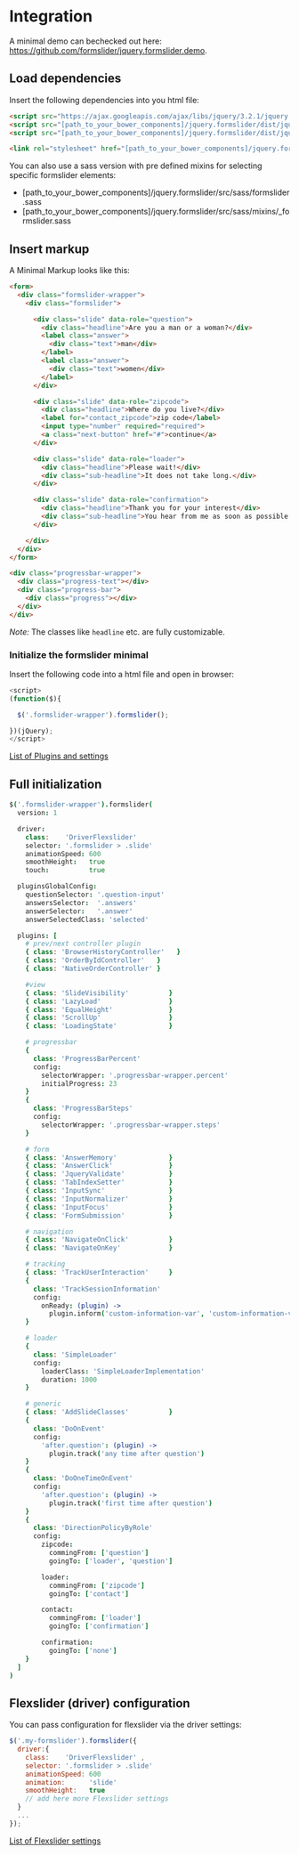 # Integration

A minimal demo can bechecked out here: https://github.com/formslider/jquery.formslider.demo.

## Load dependencies
Insert the following dependencies into you html file:
```html
<script src="https://ajax.googleapis.com/ajax/libs/jquery/3.2.1/jquery.min.js"></script>
<script src="[path_to_your_bower_components]/jquery.formslider/dist/jquery.formslider.dependencies.min.js"></script>
<script src="[path_to_your_bower_components]/jquery.formslider/dist/jquery.formslider.min.js"></script>

<link rel="stylesheet" href="[path_to_your_bower_components]/jquery.formslider/dist/formslider.min.css">
```

You can also use a sass version with pre defined mixins for selecting specific formslider elements:
  * [path_to_your_bower_components]/jquery.formslider/src/sass/formslider.sass
  * [path_to_your_bower_components]/jquery.formslider/src/sass/mixins/\_formslider.sass


## Insert markup
A Minimal Markup looks like this:
```html
<form>
  <div class="formslider-wrapper">
    <div class="formslider">

      <div class="slide" data-role="question">
        <div class="headline">Are you a man or a woman?</div>
        <label class="answer">
          <div class="text">man</div>
        </label>
        <label class="answer">
          <div class="text">women</div>
        </label>
      </div>

      <div class="slide" data-role="zipcode">
        <div class="headline">Where do you live?</div>
        <label for="contact_zipcode">zip code</label>
        <input type="number" required="required">
        <a class="next-button" href="#">continue</a>
      </div>

      <div class="slide" data-role="loader">
        <div class="headline">Please wait!</div>
        <div class="sub-headline">It does not take long.</div>
      </div>

      <div class="slide" data-role="confirmation">
        <div class="headline">Thank you for your interest</div>
        <div class="sub-headline">You hear from me as soon as possible.</div>
      </div>

    </div>
  </div>
</form>  

<div class="progressbar-wrapper">
  <div class="progress-text"></div>
  <div class="progress-bar">
    <div class="progress"></div>
  </div>
</div>
```

_Note:_ The classes like `headline` etc. are fully customizable.

### Initialize the formslider minimal
Insert the following code into a html file and open in browser:
```js
<script>
(function($){

  $('.formslider-wrapper').formslider();

})(jQuery);
</script>
```

[List of Plugins and settings](docs/PLUGINS.md)


## Full initialization
```coffee
$('.formslider-wrapper').formslider(
  version: 1

  driver:
    class:    'DriverFlexslider'
    selector: '.formslider > .slide'
    animationSpeed: 600
    smoothHeight:   true
    touch:          true

  pluginsGlobalConfig:
    questionSelector: '.question-input'
    answersSelector:  '.answers'
    answerSelector:   '.answer'
    answerSelectedClass: 'selected'

  plugins: [
    # prev/next controller plugin
    { class: 'BrowserHistoryController'   }
    { class: 'OrderByIdController'   }
    { class: 'NativeOrderController' }

    #view
    { class: 'SlideVisibility'          }
    { class: 'LazyLoad'                 }
    { class: 'EqualHeight'              }
    { class: 'ScrollUp'                 }
    { class: 'LoadingState'             }

    # progressbar
    {
      class: 'ProgressBarPercent'
      config:
        selectorWrapper: '.progressbar-wrapper.percent'
        initialProgress: 23
    }
    {
      class: 'ProgressBarSteps'
      config:
        selectorWrapper: '.progressbar-wrapper.steps'
    }

    # form
    { class: 'AnswerMemory'             }
    { class: 'AnswerClick'              }
    { class: 'JqueryValidate'           }
    { class: 'TabIndexSetter'           }
    { class: 'InputSync'                }
    { class: 'InputNormalizer'          }
    { class: 'InputFocus'               }
    { class: 'FormSubmission'           }

    # navigation
    { class: 'NavigateOnClick'          }
    { class: 'NavigateOnKey'            }

    # tracking
    { class: 'TrackUserInteraction'     }
    {
      class: 'TrackSessionInformation'
      config:
        onReady: (plugin) ->
          plugin.inform('custom-information-var', 'custom-information-val')
    }

    # loader
    {
      class: 'SimpleLoader'
      config:
        loaderClass: 'SimpleLoaderImplementation'
        duration: 1000
    }

    # generic
    { class: 'AddSlideClasses'          }
    {
      class: 'DoOnEvent'
      config:
        'after.question': (plugin) ->
          plugin.track('any time after question')
    }
    {
      class: 'DoOneTimeOnEvent'
      config:
        'after.question': (plugin) ->
          plugin.track('first time after question')
    }
    {
      class: 'DirectionPolicyByRole'
      config:
        zipcode:
          commingFrom: ['question']
          goingTo: ['loader', 'question']

        loader:
          commingFrom: ['zipcode']
          goingTo: ['contact']

        contact:
          commingFrom: ['loader']
          goingTo: ['confirmation']

        confirmation:
          goingTo: ['none']
    }
  ]
)

```


## Flexslider (driver) configuration
You can pass configuration for flexslider via the driver settings:
```js
$('.my-formslider').formslider({
  driver:{
    class:    'DriverFlexslider' ,
    selector: '.formslider > .slide'
    animationSpeed: 600
    animation:      'slide'
    smoothHeight:   true
    // add here more Flexslider settings
  }
  ...
});
```

[List of Flexslider settings](https://github.com/formslider/FlexSlider)
